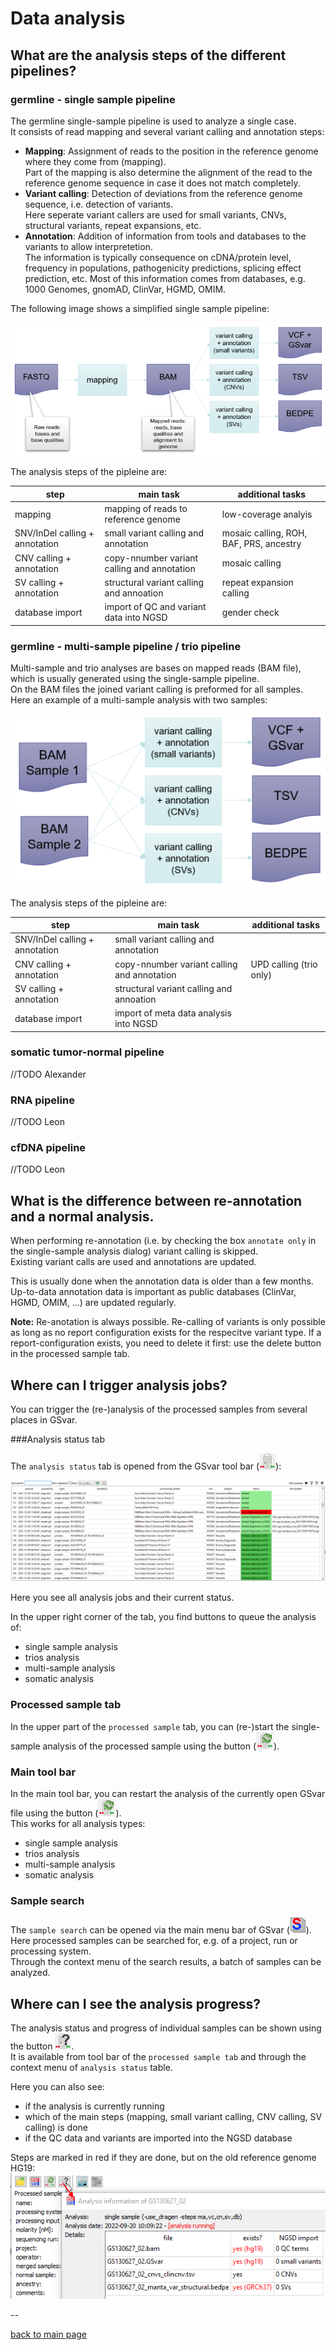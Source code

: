 # Data analysis

## What are the analysis steps of the different pipelines?

### germline - single sample pipeline

The germline single-sample pipeline is used to analyze a single case.  
It consists of read mapping and several variant calling and annotation steps:

- **Mapping**: Assignment of reads to the position in the reference genome where they come from (mapping).  
  Part of the mapping is also determine the alignment of the read to the reference genome sequence in case it does not match completely.
- **Variant calling**: Detection of deviations from the reference genome sequence, i.e. detection of variants.  
  Here seperate variant callers are used for small variants, CNVs, structural variants, repeat expansions, etc.
- **Annotation**: Addition of information from tools and databases to the variants to allow interpretetion.  
  The information is typically consequence on cDNA/protein level, frequency in populations, pathogenicity predictions, splicing effect prediction, etc.
  Most of this information comes from databases, e.g. 1000 Genomes, gnomAD, ClinVar, HGMD, OMIM.

The following image shows a simplified single sample pipeline:

![alt text](pipeline_single_sample.png)

The analysis steps of the pipleine are:

|step                          |main task                                  |additional tasks                        |
|------------------------------|-------------------------------------------|----------------------------------------|
|mapping                       |mapping of reads to reference genome       |low-coverage analyis                    |
|SNV/InDel calling + annotation|small variant calling and annotation       |mosaic calling, ROH, BAF, PRS, ancestry |
|CNV calling + annotation      |copy-nnumber variant calling and annotation|mosaic calling                          |
|SV calling + annotation       |structural variant calling and annoation   |repeat expansion calling                |
|database import               |import of QC and variant data into NGSD    |gender check                            |


### germline - multi-sample pipeline / trio pipeline

Multi-sample and trio analyses are bases on mapped reads (BAM file), which is usually generated using the single-sample pipeline.  
On the BAM files the joined variant calling is preformed for all samples.  
Here an example of a multi-sample analysis with two samples:

![alt text](pipeline_multi.png)

The analysis steps of the pipleine are:

|step                          |main task                                  |additional tasks                        |
|------------------------------|-------------------------------------------|----------------------------------------|
|SNV/InDel calling + annotation|small variant calling and annotation       |                                        |
|CNV calling + annotation      |copy-nnumber variant calling and annotation|UPD calling (trio only)                 |
|SV calling + annotation       |structural variant calling and annoation   |                                        |
|database import               |import of meta data analysis into NGSD     |                                        |

### somatic tumor-normal pipeline

//TODO Alexander

### RNA pipeline

//TODO Leon

### cfDNA pipeline

//TODO Leon

## What is the difference between re-annotation and a normal analysis.

When performing re-annotation (i.e. by checking the box `annotate only` in the single-sample analysis dialog) variant calling is skipped.  
Existing variant calls are used and annotations are updated.

This is usually done when the annotation data is older than a few months.  
Up-to-data annotation data is important as public databases (ClinVar, HGMD, OMIM, ...) are updated regularly.

**Note:** Re-anotation is always possible. Re-calling of variants is only possible as long as no report configuration exists for the respecitve variant type. If a report-configuration exists, you need to delete it first: use the delete button in the processed sample tab.


## Where can I trigger analysis jobs?

You can trigger the (re-)analysis of the processed samples from several places in GSvar.

###Analysis status tab

The `analysis status` tab is opened from the GSvar tool bar (![alt text](analysis_status.png)):

![alt text](analysis_status_widget.png)

Here you see all analysis jobs and their current status.

In the upper right corner of the tab, you find buttons to queue the analysis of:

- single sample analysis
- trios analysis
- multi-sample analysis
- somatic analysis


### Processed sample tab

In the upper part of the `processed sample` tab, you can (re-)start the single-sample analysis of the processed sample using the button (![alt text](analysis_restart.png)).  

### Main tool bar

In the main tool bar, you can restart the analysis of the currently open GSvar file using the button (![alt text](analysis_restart.png)).  
This works for all analysis types:

- single sample analysis
- trios analysis
- multi-sample analysis
- somatic analysis

### Sample search

The `sample search` can be opened via the main menu bar of GSvar (![alt text](sample_search.png)).  
Here processed samples can be searched for, e.g. of a project, run or processing system.  
Through the context menu of the search results, a batch of samples can be analyzed.

## Where can I see the analysis progress?

The analysis status and progress of individual samples can be shown using the button ![alt text](analysis_info.png).  
It is available from tool bar of the `processed sample tab` and through the context menu of `analysis status` table.

Here you can also see:

* if the analysis is currently running
* which of the main steps (mapping, small variant calling, CNV calling, SV calling) is done
* if the QC data and variants are imported into the NGSD database

Steps are marked in red if they are done, but on the old reference genome HG19:
![alt text](data_analysis_progress.png)


--

[back to main page](index.md)
